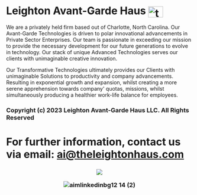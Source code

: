 # Leighton Avant-Garde Haus <a href="https://www.linkedin.com/company/theleightonhaus/" target="blank"><img align="center" src="https://raw.githubusercontent.com/rahuldkjain/github-profile-readme-generator/master/src/images/icons/Social/linked-in-alt.svg" alt="thelucienleighton" height="30" width="40" /></a>
We are a privately held firm based out of Charlotte, North Carolina. Our Avant-Garde Technologies is driven to polar innovational advancements in Private Sector Enterprises. Our team is passionate in exceeding our mission to provide the necessary development for our future generations to evolve in technology. Our stack of unique Advanced Technologies serves our clients with unimaginable creative innovation.

Our Transformative Technologies ultimately provides our Clients with unimaginable Solutions to productivity and company advancements. Resulting in exponential growth and expansion, whilst creating a more serene apprehension towards company' quotas, missions, whilst simultaneously producing a healthier work-life balance for employees.

### Copyright (c) 2023 Leighton Avant-Garde Haus LLC. All Rights Reserved


# For further information, contact us via email: ai@theleightonhaus.com 
  
  
  <h3 align="middle">

  [![](https://img.shields.io/static/v1?label=Sponsor&message=%E2%9D%A4&logo=GitHub&color=%23fe8e86)](https://github.com/sponsors/1lucien)
    
![aimlinkedinbg12 14 (2)](https://user-images.githubusercontent.com/119469038/209342013-ad59d147-7591-4a96-8714-495374bf51ad.png)


